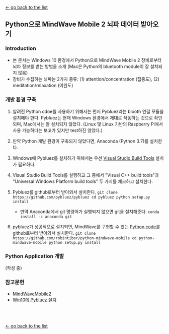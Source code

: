 [← go back to the list](https://gyutaepark278.github.io/)

## Python으로 MindWave Mobile 2 뇌파 데이터 받아오기

### Introduction
- 본 문서는 Windows 10 환경에서 Python으로 MindWave Mobile 2 장비로부터 뇌파 정보를 받는 방법을 소개 (Mac은 Python의 bluetooth module이 잘 설치되지 않음)
- 장비가 수집하는 뇌파는 2가지 종류: (1) attention/concentration (집중도), (2) meditation/relaxation (이완도)

### 개발 환경 구축
1. 알려진 Python cdoe를 사용하기 위해서는 먼저 Pybluez라는 blooth 연결 모듈을 설치해야 한다. Pybluez는 현재 Windows 환경에서 제대로 작동하는 것으로 확인되며, Mac에서는 잘 설치되지 않았다. (Linux 및 Linux 기반의 Raspberry Pi에서 사용 가능하다는 보고가 있지만 test하진 않았다.)

1. 만약 Python 개발 환경이 구축되지 않았다면, Anaconda (Python 3.7)를 설치한다.

1. Windows에 Pybluez를 설치하기 위해서는 우선 [Visual Studio Build Tools](https://www.visualstudio.com/pl/thank-you-downloading-visual-studio/?sku=BuildTools&rel=15) 설치가 필요하다.

1. Visual Studio Build Tools를 실행하고 그 중에서 "Visual C++ build tools"과 "Universal Windows Platform build tools" 두 가지를 체크하고 설치한다.

1. Pybluez를 github로부터 받아와서 설치한다.
    `
    git clone https://github.com/pybluez/pybluez
    cd pybluez
    python setup.py install
    `

    - 만약 Anaconda에서 git 명령어가 실행되지 않으면 git을 설치해준다.
    `
    conda install -c anaconda git
    `

1. pybluez가 성공적으로 설치되면, MindWave를 구현할 수 있는 [Python code](https://github.com/robintibor/python-mindwave-mobile)를 github로부터 받아와서 설치한다.
    `
    git clone https://github.com/robintibor/python-mindwave-mobile
    cd python-mindwave-mobile
    python setup.py install
    `

### Python Application 개발
(작성 중)

### 참고문헌
- [MindWaveMobile2](http://download.neurosky.com/public/Products/MindWave%20Mobile%202/MindWave%20Mobile%202%20User%20Guide%20.pdf)
- [Win10에 Pybluez 설치](https://github.com/pybluez/pybluez/issues/180#issuecomment-448102727)


<br><br><br>
[← go back to the list](https://gyutaepark278.github.io/)
